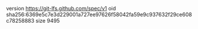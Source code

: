 version https://git-lfs.github.com/spec/v1
oid sha256:6369e5c7e3d229001a727ee97626f58042fa59e9c937632f29ce608c78258883
size 9495
